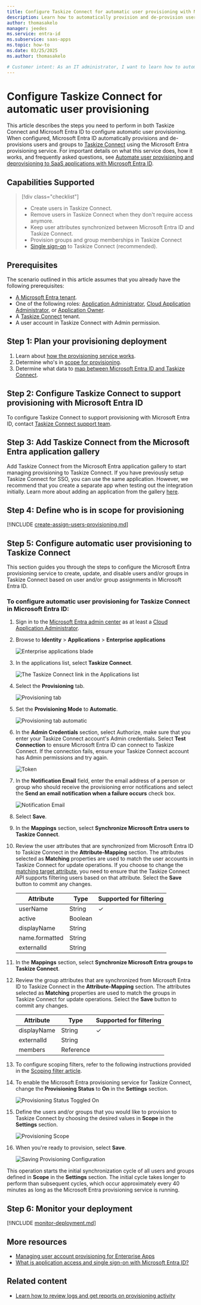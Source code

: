 ```yaml
---
title: Configure Taskize Connect for automatic user provisioning with Microsoft Entra ID
description: Learn how to automatically provision and de-provision user accounts from Microsoft Entra ID to Taskize Connect.
author: thomasakelo
manager: jeedes
ms.service: entra-id
ms.subservice: saas-apps
ms.topic: how-to
ms.date: 03/25/2025
ms.author: thomasakelo

# Customer intent: As an IT administrator, I want to learn how to automatically provision and deprovision user accounts from Microsoft Entra ID to Taskize Connect so that I can streamline the user management process and ensure that users have the appropriate access to Taskize Connect.
---
```


# Configure Taskize Connect for automatic user provisioning

This article describes the steps you need to perform in both Taskize Connect and Microsoft Entra ID to configure automatic user provisioning. When configured, Microsoft Entra ID automatically provisions and de-provisions users and groups to [Taskize Connect](https://www.taskize.com/) using the Microsoft Entra provisioning service. For important details on what this service does, how it works, and frequently asked questions, see [Automate user provisioning and deprovisioning to SaaS applications with Microsoft Entra ID](~/identity/app-provisioning/user-provisioning.md). 


## Capabilities Supported
> [!div class="checklist"]
> * Create users in Taskize Connect.
> * Remove users in Taskize Connect when they don't require access anymore.
> * Keep user attributes synchronized between Microsoft Entra ID and Taskize Connect.
> * Provision groups and group memberships in Taskize Connect
> * [Single sign-on](taskize-connect-tutorial.md) to Taskize Connect (recommended).

## Prerequisites

The scenario outlined in this article assumes that you already have the following prerequisites:

* [A Microsoft Entra tenant](~/identity-platform/quickstart-create-new-tenant.md). 
* One of the following roles: [Application Administrator](/entra/identity/role-based-access-control/permissions-reference#application-administrator), [Cloud Application Administrator](/entra/identity/role-based-access-control/permissions-reference#cloud-application-administrator), or [Application Owner](/entra/fundamentals/users-default-permissions#owned-enterprise-applications). 
* A [Taskize Connect](https://www.taskize.com/) tenant.
* A user account in Taskize Connect with Admin permission.


## Step 1: Plan your provisioning deployment
1. Learn about [how the provisioning service works](~/identity/app-provisioning/user-provisioning.md).
1. Determine who's in [scope for provisioning](~/identity/app-provisioning/define-conditional-rules-for-provisioning-user-accounts.md).
1. Determine what data to [map between Microsoft Entra ID and Taskize Connect](~/identity/app-provisioning/customize-application-attributes.md). 

<a name='step-2-configure-taskize-connect-to-support-provisioning-with-azure-ad'></a>

## Step 2: Configure Taskize Connect to support provisioning with Microsoft Entra ID

To configure Taskize Connect to support provisioning with Microsoft Entra ID, contact [Taskize Connect support team](mailto:support@taskize.com).

<a name='step-3-add-taskize-connect-from-the-azure-ad-application-gallery'></a>

## Step 3: Add Taskize Connect from the Microsoft Entra application gallery



Add Taskize Connect from the Microsoft Entra application gallery to start managing provisioning to Taskize Connect. If you have previously setup Taskize Connect for SSO, you can use the same application. However, we recommend that you create a separate app when testing out the integration initially. Learn more about adding an application from the gallery [here](~/identity/enterprise-apps/add-application-portal.md).

## Step 4: Define who is in scope for provisioning 

[!INCLUDE [create-assign-users-provisioning.md](~/identity/saas-apps/includes/create-assign-users-provisioning.md)]

## Step 5: Configure automatic user provisioning to Taskize Connect 

This section guides you through the steps to configure the Microsoft Entra provisioning service to create, update, and disable users and/or groups in Taskize Connect based on user and/or group assignments in Microsoft Entra ID.

<a name='to-configure-automatic-user-provisioning-for-taskize-connect-in-azure-ad'></a>

### To configure automatic user provisioning for Taskize Connect in Microsoft Entra ID:

1. Sign in to the [Microsoft Entra admin center](https://entra.microsoft.com) as at least a [Cloud Application Administrator](~/identity/role-based-access-control/permissions-reference.md#cloud-application-administrator).
1. Browse to **Identity** > **Applications** > **Enterprise applications**

	![Enterprise applications blade](common/enterprise-applications.png)

1. In the applications list, select **Taskize Connect**.

	![The Taskize Connect link in the Applications list](common/all-applications.png)

1. Select the **Provisioning** tab.

	![Provisioning tab](common/provisioning.png)

1. Set the **Provisioning Mode** to **Automatic**.

	![Provisioning tab automatic](common/provisioning-automatic.png)

1. In the **Admin Credentials** section, select Authorize, make sure that you enter your Taskize Connect account's Admin credentials. Select **Test Connection** to ensure Microsoft Entra ID can connect to Taskize Connect. If the connection fails, ensure your Taskize Connect account has Admin permissions and try again.

   ![Token](media/taskize-connect-provisioning-tutorial/taskize-connect-authorize.png)
1. In the **Notification Email** field, enter the email address of a person or group who should receive the provisioning error notifications and select the **Send an email notification when a failure occurs** check box.

	![Notification Email](common/provisioning-notification-email.png)

1. Select **Save**.

1. In the **Mappings** section, select **Synchronize Microsoft Entra users to Taskize Connect**.

1. Review the user attributes that are synchronized from Microsoft Entra ID to Taskize Connect in the **Attribute-Mapping** section. The attributes selected as **Matching** properties are used to match the user accounts in Taskize Connect for update operations. If you choose to change the [matching target attribute](~/identity/app-provisioning/customize-application-attributes.md), you need to ensure that the Taskize Connect API supports filtering users based on that attribute. Select the **Save** button to commit any changes.

   |Attribute|Type|Supported for filtering|
   |---|---|---|
   |userName|String|&check;
   |active|Boolean|   
   |displayName|String|
   |name.formatted|String|
   |externalId|String|
   
1. In the **Mappings** section, select **Synchronize Microsoft Entra groups to Taskize Connect**.

1. Review the group attributes that are synchronized from Microsoft Entra ID to Taskize Connect in the **Attribute-Mapping** section. The attributes selected as **Matching** properties are used to match the groups in Taskize Connect for update operations. Select the **Save** button to commit any changes.

      |Attribute|Type|Supported for filtering|
      |---|---|---|
      |displayName|String|&check;
      |externalId|String|
      |members|Reference|

1. To configure scoping filters, refer to the following instructions provided in the [Scoping filter  article](~/identity/app-provisioning/define-conditional-rules-for-provisioning-user-accounts.md).

1. To enable the Microsoft Entra provisioning service for Taskize Connect, change the **Provisioning Status** to **On** in the **Settings** section.

	![Provisioning Status Toggled On](common/provisioning-toggle-on.png)

1. Define the users and/or groups that you would like to provision to Taskize Connect by choosing the desired values in **Scope** in the **Settings** section.

	![Provisioning Scope](common/provisioning-scope.png)

1. When you're ready to provision, select **Save**.

	![Saving Provisioning Configuration](common/provisioning-configuration-save.png)

This operation starts the initial synchronization cycle of all users and groups defined in **Scope** in the **Settings** section. The initial cycle takes longer to perform than subsequent cycles, which occur approximately every 40 minutes as long as the Microsoft Entra provisioning service is running. 

## Step 6: Monitor your deployment

[!INCLUDE [monitor-deployment.md](~/identity/saas-apps/includes/monitor-deployment.md)]

## More resources

* [Managing user account provisioning for Enterprise Apps](~/identity/app-provisioning/configure-automatic-user-provisioning-portal.md)
* [What is application access and single sign-on with Microsoft Entra ID?](~/identity/enterprise-apps/what-is-single-sign-on.md)

## Related content

* [Learn how to review logs and get reports on provisioning activity](~/identity/app-provisioning/check-status-user-account-provisioning.md)
